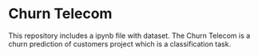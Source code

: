 # Churn Telecom
This repository includes a ipynb file with dataset. The Churn Telecom is a churn prediction of customers project 
which is a classification task.

